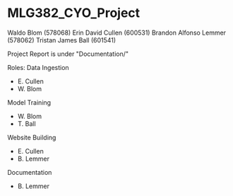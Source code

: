 # MLG382_CYO_Project
 
Waldo Blom (578068)
Erin David Cullen (600531)
Brandon Alfonso Lemmer (578062)
Tristan James Ball (601541)

Project Report is under "Documentation/"

Roles:
Data Ingestion
- E. Cullen
- W. Blom

Model Training
- W. Blom
- T. Ball

Website Building
- E. Cullen
- B. Lemmer

Documentation
- B. Lemmer
